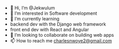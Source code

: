 - 👋 Hi, I’m @Jekwulum
- 👀 I’m interested in Software development
- 🌱 I’m currently learning
 - backend dev with the Django web framework
 - front end dev with React and Angular
- 💞️ I’m looking to collaborate on building web apps
- 📫 How to reach me charlesnwoye2@gmail.com

<!---
Jekwulum/Jekwulum is a ✨ special ✨ repository because its `README.md` (this file) appears on your GitHub profile.
You can click the Preview link to take a look at your changes.
--->
